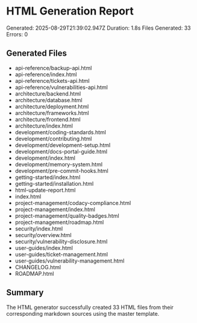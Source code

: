 # HTML Generation Report

Generated: 2025-08-29T21:39:02.947Z
Duration: 1.8s
Files Generated: 33
Errors: 0

## Generated Files

- api-reference/backup-api.html
- api-reference/index.html
- api-reference/tickets-api.html
- api-reference/vulnerabilities-api.html
- architecture/backend.html
- architecture/database.html
- architecture/deployment.html
- architecture/frameworks.html
- architecture/frontend.html
- architecture/index.html
- development/coding-standards.html
- development/contributing.html
- development/development-setup.html
- development/docs-portal-guide.html
- development/index.html
- development/memory-system.html
- development/pre-commit-hooks.html
- getting-started/index.html
- getting-started/installation.html
- html-update-report.html
- index.html
- project-management/codacy-compliance.html
- project-management/index.html
- project-management/quality-badges.html
- project-management/roadmap.html
- security/index.html
- security/overview.html
- security/vulnerability-disclosure.html
- user-guides/index.html
- user-guides/ticket-management.html
- user-guides/vulnerability-management.html
- CHANGELOG.html
- ROADMAP.html

## Summary

The HTML generator successfully created 33 HTML files from their corresponding markdown sources using the master template.
